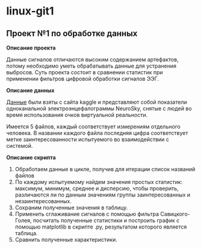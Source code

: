 # linux-git1
## Проект №1 по обработке данных
 
**Описание проекта**

Данные сигналов отличаются высоким содержанием артефактов, потому необходимо уметь обрабатывать данные для устранения выбросов. Суть проекта состоит в сравнении статистик при применении фильтров цифровой обработки сигналов ЭЭГ.

**Описание данных**

[Данные](https://www.kaggle.com/sam1o1/eeg-dataset-collected-from-students-using-vr) были взяты с сайта kaggle и представляют собой показатели одноканальной электроэнцефалограммы NeuroSky, снятые с людей во время использования очков виртуальной реальности.

Имеется 5 файлов, каждый соответствует измерениям отдельного человека. В названии каждого файла последняя цифра соответствует метке заинтересованности испытуемого во взаимодействии с системой.

**Описание скрипта**

1. Обработаем данные в цикле, получив для итерации список названий файлов
2. По каждому испытуемому найдем значения простых статистик: максимум, минимум, среднее и дисперсию, чтобы проверить, различаются ли по данным значениям группы заинтересованных и незаинтересованных.
3. Сохраним полученные значения в таблицу.
3. Применить сглаживание сигналов с помощью фильтра Савицкого-Голея, посчитать полученные статистики и построить график с помощью matplotlib в скрипте .py, результатом которого является таблица.
4. Сравнить полученные характеристики.
